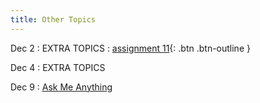 ```yaml
---
title: Other Topics
---
```


Dec 2
: EXTRA TOPICS 
  : [assignment 11](#){: .btn .btn-outline }

Dec 4
: EXTRA TOPICS 

Dec 9
: [Ask Me Anything](#)
